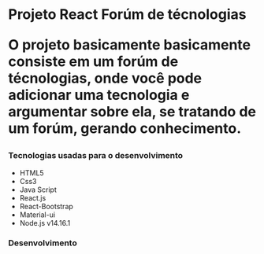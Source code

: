 <h1> Projeto React Forúm de técnologias </>

 O projeto basicamente basicamente consiste em um forúm de técnologias, onde você pode adicionar uma tecnologia e 
  argumentar sobre ela, se tratando de um forúm, gerando conhecimento.

<h3>Tecnologias usadas para o desenvolvimento</h3>
  
  * HTML5
  * Css3
  * Java Script
  * React.js
  * React-Bootstrap
  * Material-ui
  * Node.js v14.16.1
  
  
 <h3> Desenvolvimento<h3/>
  
  


